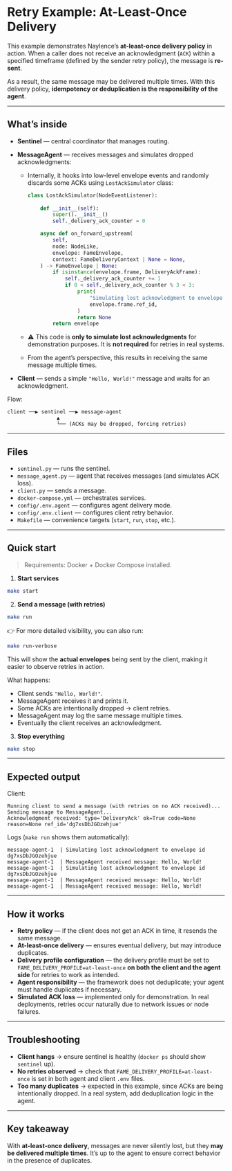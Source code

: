 # Retry Example: At-Least-Once Delivery

This example demonstrates Naylence’s **at-least-once delivery policy** in action.
When a caller does not receive an acknowledgment (`ACK`) within a specified timeframe (defined by the sender retry policy), the message is **re-sent**.

As a result, the same message may be delivered multiple times. With this delivery policy, **idempotency or deduplication is the responsibility of the agent**.

---

## What’s inside

* **Sentinel** — central coordinator that manages routing.
* **MessageAgent** — receives messages and simulates dropped acknowledgments:

  * Internally, it hooks into low-level envelope events and randomly discards some ACKs using `LostAckSimulator` class:

    ```python
    class LostAckSimulator(NodeEventListener):
        
        def __init__(self):
            super().__init__()
            self._delivery_ack_counter = 0

        async def on_forward_upstream(
            self,
            node: NodeLike,
            envelope: FameEnvelope,
            context: FameDeliveryContext | None = None,
        ) -> FameEnvelope | None:
            if isinstance(envelope.frame, DeliveryAckFrame):
                self._delivery_ack_counter += 1
                if 0 < self._delivery_ack_counter % 3 < 3:
                    print(
                        "Simulating lost acknowledgment to envelope id",
                        envelope.frame.ref_id,
                    )
                    return None
            return envelope

    ```
  * ⚠️ This code is **only to simulate lost acknowledgments** for demonstration purposes. It is **not required** for retries in real systems.

  * From the agent’s perspective, this results in receiving the same message multiple times.
* **Client** — sends a simple `"Hello, World!"` message and waits for an acknowledgment.

Flow:

```
client ──▶ sentinel ──▶ message-agent
                ▲
                └── (ACKs may be dropped, forcing retries)
```

---

## Files

* `sentinel.py` — runs the sentinel.
* `message_agent.py` — agent that receives messages (and simulates ACK loss).
* `client.py` — sends a message.
* `docker-compose.yml` — orchestrates services.
* `config/.env.agent` — configures agent delivery mode.
* `config/.env.client` — configures client retry behavior.
* `Makefile` — convenience targets (`start`, `run`, `stop`, etc.).

---

## Quick start

> Requirements: Docker + Docker Compose installed.

1. **Start services**

```bash
make start
```

2. **Send a message (with retries)**

```bash
make run
```

👉 For more detailed visibility, you can also run:

```bash
make run-verbose
```

This will show the **actual envelopes** being sent by the client, making it easier to observe retries in action.

What happens:

* Client sends `"Hello, World!"`.
* MessageAgent receives it and prints it.
* Some ACKs are intentionally dropped → client retries.
* MessageAgent may log the same message multiple times.
* Eventually the client receives an acknowledgment.

3. **Stop everything**

```bash
make stop
```

---

## Expected output

Client:

```
Running client to send a message (with retries on no ACK received)...
Sending message to MessageAgent...
Acknowledgment received: type='DeliveryAck' ok=True code=None reason=None ref_id='dg7xsDbJGOzehjue'
```

Logs (`make run` shows them automatically):

```
message-agent-1  | Simulating lost acknowledgment to envelope id dg7xsDbJGOzehjue
message-agent-1  | MessageAgent received message: Hello, World!
message-agent-1  | Simulating lost acknowledgment to envelope id dg7xsDbJGOzehjue
message-agent-1  | MessageAgent received message: Hello, World!
message-agent-1  | MessageAgent received message: Hello, World!
```

---

## How it works

* **Retry policy** — if the client does not get an ACK in time, it resends the same message.
* **At-least-once delivery** — ensures eventual delivery, but may introduce duplicates.
* **Delivery profile configuration** — the delivery profile must be set to `FAME_DELIVERY_PROFILE=at-least-once` **on both the client and the agent side** for retries to work as intended.
* **Agent responsibility** — the framework does not deduplicate; your agent must handle duplicates if necessary.
* **Simulated ACK loss** — implemented only for demonstration. In real deployments, retries occur naturally due to network issues or node failures.

---

## Troubleshooting

* **Client hangs** → ensure sentinel is healthy (`docker ps` should show `sentinel` up).
* **No retries observed** → check that `FAME_DELIVERY_PROFILE=at-least-once` is set in both agent and client `.env` files.
* **Too many duplicates** → expected in this example, since ACKs are being intentionally dropped. In a real system, add deduplication logic in the agent.

---

## Key takeaway

With **at-least-once delivery**, messages are never silently lost, but they **may be delivered multiple times**. It’s up to the agent to ensure correct behavior in the presence of duplicates.
